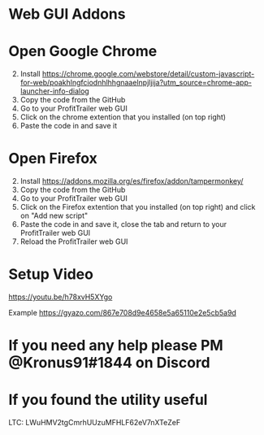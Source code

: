 # Web GUI Addons
# Open Google Chrome
2. Install https://chrome.google.com/webstore/detail/custom-javascript-for-web/poakhlngfciodnhlhhgnaaelnpjljija?utm_source=chrome-app-launcher-info-dialog
3. Copy the code from the GitHub
4. Go to your ProfitTrailer web GUI
5. Click on the chrome extention that you installed (on top right)
6. Paste the code in and save it

# Open Firefox
2. Install https://addons.mozilla.org/es/firefox/addon/tampermonkey/
3. Copy the code from the GitHub
4. Go to your ProfitTrailer web GUI
5. Click on the Firefox extention that you installed (on top right) and click on "Add new script"
6. Paste the code in and save it, close the tab and return to your ProfitTrailer web GUI
7. Reload the ProfitTrailer web GUI

# Setup Video

https://youtu.be/h78xvH5XYgo

Example https://gyazo.com/867e708d9e4658e5a65110e2e5cb5a9d

# If you need any help please PM @Kronus91#1844 on Discord

# If you found the utility useful

LTC: LWuHMV2tgCmrhUUzuMFHLF62eV7nXTeZeF
